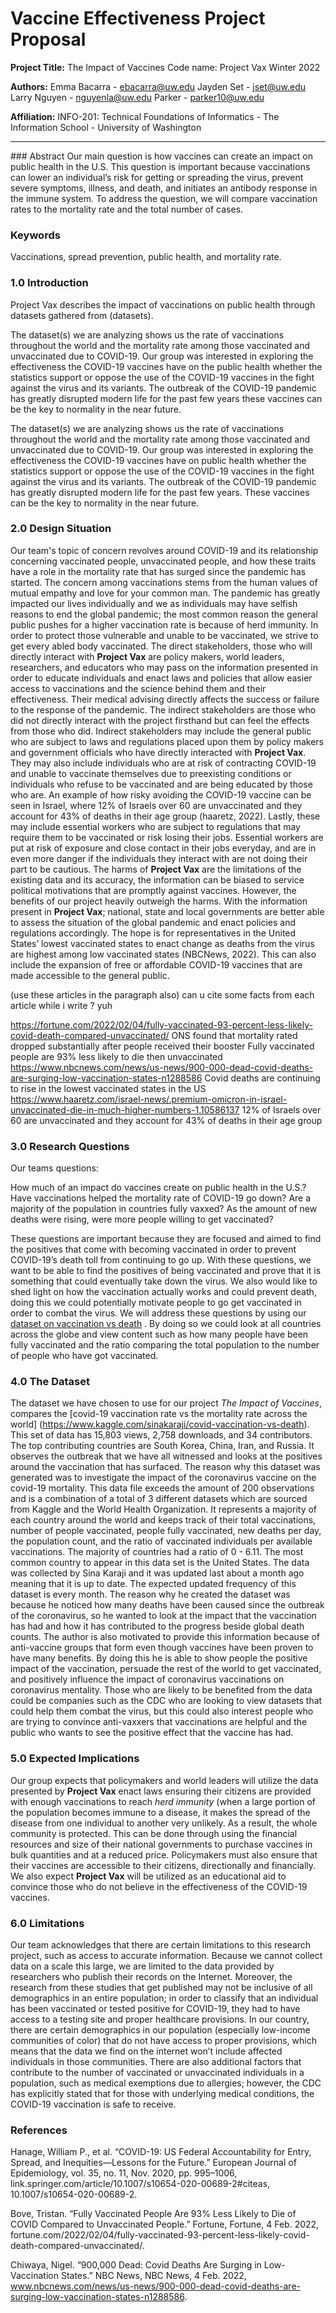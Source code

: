 # Vaccine Effectiveness Project Proposal

**Project Title:** The Impact of Vaccines
Code name: Project Vax
Winter 2022

**Authors:**
Emma Bacarra - ebacarra@uw.edu
Jayden Set - jset@uw.edu
Larry Nguyen - nguyenla@uw.edu
Parker - parker10@uw.edu

**Affiliation:** INFO-201: Technical Foundations of Informatics - The Information School - University of Washington

<hr />
### Abstract
Our main question is how vaccines can create an impact on public health in the U.S. This question is important because vaccinations can lower an individual’s risk for getting or spreading the virus, prevent severe symptoms, illness, and death, and initiates an antibody response in the immune system. To address the question, we will compare vaccination rates to the mortality rate and the total number of cases.

### Keywords
Vaccinations, spread prevention, public health, and mortality rate.

### 1.0 Introduction
Project Vax describes the impact of vaccinations on public health through datasets gathered from (datasets).

The dataset(s) we are analyzing shows us the rate of vaccinations throughout the world and the mortality rate among those vaccinated and unvaccinated due to COVID-19. Our group was interested in exploring the effectiveness the COVID-19 vaccines have on the public health  whether the statistics support or oppose the use of the COVID-19 vaccines in the fight against the virus and its variants. The outbreak of the COVID-19 pandemic has greatly disrupted modern life for the past few years these vaccines can be the key to normality in the near future.

The dataset(s) we are analyzing shows us the rate of vaccinations throughout the world and the mortality rate among those vaccinated and unvaccinated due to COVID-19. Our group was interested in exploring the effectiveness the COVID-19 vaccines have on public health  whether the statistics support or oppose the use of the COVID-19 vaccines in the fight against the virus and its variants. The outbreak of the COVID-19 pandemic has greatly disrupted modern life for the past few years. These vaccines can be the key to normality in the near future.

### 2.0 Design Situation

Our team's topic of concern revolves around COVID-19 and its relationship concerning vaccinated people, unvaccinated people, and how these traits have a role in the mortality rate that has surged since the pandemic has started. The concern among vaccinations stems from the human values of mutual empathy and love for your common man. The pandemic has greatly impacted our lives individually and we as individuals may have selfish reasons to end the global pandemic; the most common reason the general public pushes for a higher vaccination rate is because of herd immunity. In order to protect those vulnerable and unable to be vaccinated, we strive to get every abled body vaccinated. The direct stakeholders, those who will directly interact with **Project Vax** are policy makers, world leaders, researchers, and educators who may pass on the information presented in order to educate individuals and enact laws and policies that allow easier access to vaccinations and the science behind them and their effectiveness. Their medical advising directly affects the success or failure to the response of the pandemic. The indirect stakeholders are those who did not directly interact with the project firsthand but can feel the effects from those who did. Indirect stakeholders may include the general public who are subject to laws and regulations placed upon them by policy makers and government officials who have directly interacted with **Project Vax**. They may also include individuals who are at risk of contracting COVID-19 and unable to vaccinate themselves due to preexisting conditions or individuals who refuse to be vaccinated and are being educated by those who are. An example of how risky avoiding the COVID-19 vaccine can be seen in Israel, where 12% of Israels over 60 are unvaccinated and they account for 43% of deaths in their age group (haaretz, 2022). Lastly, these may include essential workers who are subject to regulations that may require them to be vaccinated or risk losing their jobs. Essential workers are put at risk of exposure and close contact in their jobs everyday, and are in even more danger if the individuals they interact with are not doing their part to be cautious. The harms of **Project Vax**  are the limitations of the existing data and its accuracy, the information can be biased to service political motivations that are promptly against vaccines. However, the benefits of our project heavily outweigh the harms. With the information present in **Project Vax**; national, state and local governments are better able to assess the situation of the global pandemic and enact policies and regulations accordingly. The hope is for representatives in the United States’ lowest vaccinated states to enact change as deaths from the virus are highest among low vaccinated states (NBCNews, 2022). This can also include the expansion of free or affordable COVID-19 vaccines that are made accessible to the general public.

(use these articles in the paragraph also) can u cite some facts from each article while i write ? yuh

https://fortune.com/2022/02/04/fully-vaccinated-93-percent-less-likely-covid-death-compared-unvaccinated/
ONS found that mortality rated dropped substantially after people received their booster
Fully vaccinated people are 93% less likely to die then unvaccinated
https://www.nbcnews.com/news/us-news/900-000-dead-covid-deaths-are-surging-low-vaccination-states-n1288586
Covid deaths are continuing to rise in the lowest vaccinated states in the US
https://www.haaretz.com/israel-news/.premium-omicron-in-israel-unvaccinated-die-in-much-higher-numbers-1.10586137
12% of Israels over 60 are unvaccinated and they account for 43% of deaths in their age group

### 3.0 Research Questions

Our teams questions:

How much of an impact do vaccines create on public health in the U.S.?
Have vaccinations helped the mortality rate of COVID-19 go down?
Are a majority of the population in countries fully vaxxed?
As the amount of new deaths were rising, were more people willing to get vaccinated?

These questions are important because they are focused and aimed to find the positives that come with becoming vaccinated in order to prevent COVID-19’s death toll from continuing to go up. With these questions, we want to be able to find the positives of being vaccinated and prove that it is something that could eventually take down the virus. We also would like to shed light on how the vaccination actually works and could prevent death, doing this we could potentially motivate people to go get vaccinated in order to combat the virus. We will address these questions by using our [dataset on vaccination vs death](https://www.kaggle.com/sinakaraji/covid-vaccination-vs-death) . By doing so we could look at all countries across the globe and view content such as how many people have been fully vaccinated and the ratio comparing the total population to the number of people who have got vaccinated.

### 4.0 The Dataset
The dataset we have chosen to use for our project _The Impact of Vaccines_, compares the [covid-19 vaccination rate vs the mortality rate across the world] (https://www.kaggle.com/sinakaraji/covid-vaccination-vs-death). This set of data has 15,803 views, 2,758 downloads, and 34 contributors. The top contributing countries are South Korea, China, Iran, and Russia. It observes the outbreak that we have all witnessed and looks at the positives around the vaccination that has surfaced. The reason why this dataset was generated was to investigate the impact of the coronavirus vaccine on the covid-19 mortality. This data file exceeds the amount of 200 observations and is a combination of a total of 3 different datasets which are sourced from Kaggle and the World Health Organization. It represents a majority of each country around the world and keeps track of their total vaccinations, number of people vaccinated, people fully vaccinated, new deaths per day, the population count, and the ratio of vaccinated individuals per available vaccinations. The majority of countries had a ratio of 0 -  6.11. The most common country to appear in this data set is the United States. The data was collected by Sina Karaji and it was updated last about a month ago meaning that it is up to date. The expected updated frequency of this dataset is every month. The reason why he created the dataset was because he noticed how many deaths have been caused since the outbreak of the coronavirus, so he wanted to look at the impact that the vaccination has had and how it has contributed to the progress beside global death counts. The author is also motivated to provide this information because of anti-vaccine groups that form even though vaccines have been proven to have many benefits. By doing this he is able to show people the positive impact of the vaccination, persuade the rest of the world to get vaccinated, and positively influence the impact of coronavirus vaccinations on coronavirus mentality. Those who are likely to be benefited from the data could be companies such as the CDC who are looking to view datasets that could help them combat the virus, but this could also interest people who are trying to convince anti-vaxxers that vaccinations are helpful and the public who wants to see the positive effect that the vaccine has had.

### 5.0 Expected Implications
Our group expects that policymakers and world leaders will utilize the data presented by **Project Vax** enact laws ensuring their citizens are provided with enough vaccinations to reach _herd immunity_  (when a large portion of the population becomes immune to a disease, it makes the spread of the disease from one individual to another very unlikely. As a result, the whole community is protected. This can be done through using the financial resources and size of their national governments to purchase vaccines in bulk quantities and at a reduced price. Policymakers must also ensure that their vaccines are accessible to their citizens, directionally and financially. We also expect **Project Vax** will be utilized as an educational aid to convince those who do not believe in the effectiveness of the COVID-19 vaccines.

### 6.0 Limitations
Our team acknowledges that there are certain limitations to this research project, such as access to accurate information. Because we cannot collect data on a scale this large, we are limited to the data provided by researchers who publish their records on the Internet. Moreover, the research from these studies that get published may not be inclusive of all demographics in an entire population; in order to classify that an individual has been vaccinated or tested positive for COVID-19, they had to have access to a testing site and proper healthcare provisions. In our country, there are certain demographics in our population (especially low-income communities of color) that do not have access to proper provisions, which means that the data we find on the internet won’t include affected individuals in those communities. There are also additional factors that contribute to the number of vaccinated or unvaccinated individuals in a population, such as medical exemptions due to allergies; however, the CDC has explicitly stated that for those with underlying medical conditions, the COVID-19 vaccination is safe to receive.

### References
Hanage, William P., et al. “COVID-19: US Federal Accountability for Entry, Spread, and Inequities—Lessons for the Future.” European Journal of Epidemiology, vol. 35, no. 11, Nov. 2020, pp. 995–1006, link.springer.com/article/10.1007/s10654-020-00689-2#citeas, 10.1007/s10654-020-00689-2.

Bove, Tristan. “Fully Vaccinated People Are 93% Less Likely to Die of COVID Compared to Unvaccinated People.” Fortune, Fortune, 4 Feb. 2022, fortune.com/2022/02/04/fully-vaccinated-93-percent-less-likely-covid-death-compared-unvaccinated/.

‌Chiwaya, Nigel. “900,000 Dead: Covid Deaths Are Surging in Low-Vaccination States.” NBC News, NBC News, 4 Feb. 2022, www.nbcnews.com/news/us-news/900-000-dead-covid-deaths-are-surging-low-vaccination-states-n1288586.
